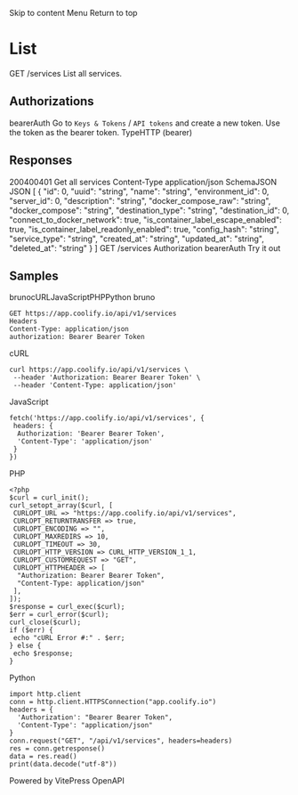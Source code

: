 Skip to content
Menu
Return to top
# List​
GET
/services
List all services.
## Authorizations​
bearerAuth
Go to `Keys & Tokens` / `API tokens` and create a new token. Use the token as the bearer token.
TypeHTTP (bearer)
## Responses​
200400401
Get all services
Content-Type
application/json
SchemaJSON
JSON
[
{
"id": 0,
"uuid": "string",
"name": "string",
"environment_id": 0,
"server_id": 0,
"description": "string",
"docker_compose_raw": "string",
"docker_compose": "string",
"destination_type": "string",
"destination_id": 0,
"connect_to_docker_network": true,
"is_container_label_escape_enabled": true,
"is_container_label_readonly_enabled": true,
"config_hash": "string",
"service_type": "string",
"created_at": "string",
"updated_at": "string",
"deleted_at": "string"
}
]
GET
/services
Authorization 
bearerAuth
Try it out
## Samples​
brunocURLJavaScriptPHPPython
bruno
```
GET https://app.coolify.io/api/v1/services
Headers
Content-Type: application/json
authorization: Bearer Bearer Token

```

cURL
```
curl https://app.coolify.io/api/v1/services \
 --header 'Authorization: Bearer Bearer Token' \
 --header 'Content-Type: application/json'
```

JavaScript
```
fetch('https://app.coolify.io/api/v1/services', {
 headers: {
  Authorization: 'Bearer Bearer Token',
  'Content-Type': 'application/json'
 }
})
```

PHP
```
<?php
$curl = curl_init();
curl_setopt_array($curl, [
 CURLOPT_URL => "https://app.coolify.io/api/v1/services",
 CURLOPT_RETURNTRANSFER => true,
 CURLOPT_ENCODING => "",
 CURLOPT_MAXREDIRS => 10,
 CURLOPT_TIMEOUT => 30,
 CURLOPT_HTTP_VERSION => CURL_HTTP_VERSION_1_1,
 CURLOPT_CUSTOMREQUEST => "GET",
 CURLOPT_HTTPHEADER => [
  "Authorization: Bearer Bearer Token",
  "Content-Type: application/json"
 ],
]);
$response = curl_exec($curl);
$err = curl_error($curl);
curl_close($curl);
if ($err) {
 echo "cURL Error #:" . $err;
} else {
 echo $response;
}
```

Python
```
import http.client
conn = http.client.HTTPSConnection("app.coolify.io")
headers = {
  'Authorization': "Bearer Bearer Token",
  'Content-Type': "application/json"
}
conn.request("GET", "/api/v1/services", headers=headers)
res = conn.getresponse()
data = res.read()
print(data.decode("utf-8"))
```

Powered by  VitePress OpenAPI 
